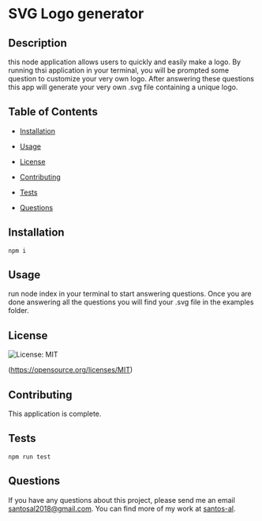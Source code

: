 # SVG Logo generator
  ## Description
  this node application allows users to quickly and easily make a logo. By running thsi application in your terminal, you will be prompted some question to customize your very own logo. After answering these questions this app will generate your very own .svg file containing a unique logo.

  ## Table of Contents

  * [Installation](#installation)

  * [Usage](#usage)

  * [License](#license)

  * [Contributing](#contributing)

  * [Tests](#tests)

  * [Questions](#questions)

  ## Installation
  ```
  npm i
  ```

  ## Usage
  run node index in your terminal to start answering questions. Once you are done answering all the questions you will find your .svg file in the examples folder.

  ## License
  ![License: MIT](https://img.shields.io/badge/License-MIT-yellow.svg) 

  (https://opensource.org/licenses/MIT)

  ## Contributing
  This application is complete.

  ## Tests
  ```
  npm run test
  ```

  ## Questions

  If you have any questions about this project, please send me an email santosal2018@gmail.com. 
  You can find more of my work at [santos-al](https://github.com/santos-al/).

